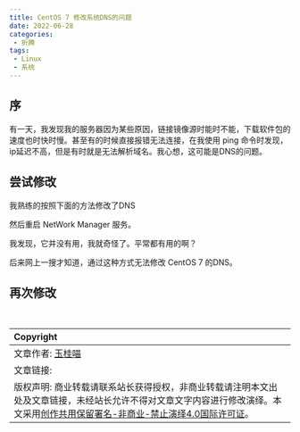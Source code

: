```yaml
---
title: CentOS 7 修改系统DNS的问题
date: 2022-06-28
categories:
 - 折腾
tags:
 - Linux
 - 系统
---
```


## 序

有一天，我发现我的服务器因为某些原因，链接镜像源时能时不能，下载软件包的速度也时快时慢。甚至有的时候直接报错无法连接，在我使用 ping 命令时发现，ip延迟不高，但是有时就是无法解析域名。我心想，这可能是DNS的问题。

## 尝试修改

我熟练的按照下面的方法修改了DNS

<RecoDemo :collapse="true">
<template slot="code-shell">
<pre>
vim /etc/resolv.conf
</pre>
</template>
<template slot="code-conf">
<pre>
114.114.114.114
8.8.8.8
</pre>
</template>
</RecoDemo>

然后重启 NetWork Manager 服务。

我发现，它并没有用，我就奇怪了。平常都有用的啊？

后来网上一搜才知道，通过这种方式无法修改 CentOS 7 的DNS。

## 再次修改



<br>

| Copyright |
| :-----|
| 文章作者: <a href="mailto:abcd2890000456@126.com">玉桂喵</a> |
| 文章链接: []() |
| 版权声明: 商业转载请联系站长获得授权，非商业转载请注明本文出处及文章链接，未经站长允许不得对文章文字内容进行修改演绎。本文采用[创作共用保留署名-非商业-禁止演绎4.0国际许可证](https://creativecommons.org/licenses/by-nc-nd/4.0/)。 |
